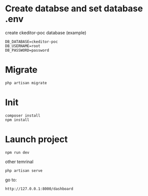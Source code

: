 # Create databse and set database .env

create ckeditor-poc database (example)

```
DB_DATABASE=ckeditor-poc
DB_USERNAME=root
DB_PASSWORD=password
```

# Migrate

```
php artisan migrate
```

# Init

```
composer install
npm install
```

# Launch project

```
npm run dev
```

other temrinal

```
php artisan serve
```

go to:

```
http://127.0.0.1:8000/dashboard
```

